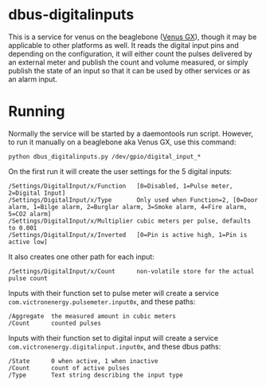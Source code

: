 # dbus-digitalinputs

This is a service for venus on the beaglebone
([Venus GX](https://www.victronenergy.com/panel-systems-remote-monitoring/venus-gx)),
though it may be applicable to other platforms as well. It reads the digital input pins
and depending on the configuration, it will either count the pulses delivered
by an external meter and publish the count and volume measured, or simply publish the state
of an input so that it can be used by other services or as an alarm input.

# Running

Normally the service will be started by a daemontools run script. However, to run
it manually on a beaglebone aka Venus GX, use this command:

    python dbus_digitalinputs.py /dev/gpio/digital_input_*
    
On the first run it will create the user settings for the 5 digital inputs:

    /Settings/DigitalInput/x/Function   [0=Disabled, 1=Pulse meter, 2=Digital Input]
    /Settings/DigitalInput/x/Type       Only used when Function=2, [0=Door alarm, 1=Bilge alarm, 2=Burglar alarm, 3=Smoke alarm, 4=Fire alarm, 5=CO2 alarm]
    /Settings/DigitalInput/x/Multiplier cubic meters per pulse, defaults to 0.001
    /Settings/DigitalInput/x/Inverted   [0=Pin is active high, 1=Pin is active low]

It also creates one other path for each input:

    /Settings/DigitalInput/x/Count      non-volatile store for the actual pulse count

Inputs with their function set to pulse meter will create a service
`com.victronenergy.pulsemeter.input0x`, and these paths:

    /Aggregate  the measured amount in cubic meters
    /Count      counted pulses
    
Inputs with their function set to digital input will create a service
`com.victronenergy.digitalinput.input0x`, and these dbus paths:

    /State      0 when active, 1 when inactive
    /Count      count of active pulses
    /Type       Text string describing the input type
